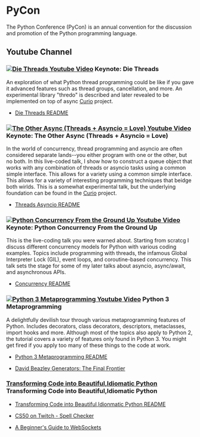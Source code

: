 # PyCon

The Python Conference (PyCon) is an annual convention for the discussion and promotion of the Python programming language.

## Youtube Channel 

### [![Die Threads Youtube Video](/imgs/python/PythonPyCon/die-threads.png?raw=true)](https://www.youtube.com/watch?v=U66KuyD3T0M&t=1417s) Keynote: Die Threads

An exploration of what Python thread programming could be like if you gave it advanced features such as thread groups, cancellation, and more. An experimental library "thredo" is described and later revealed to be implemented on top of async [Curio](https://curio.readthedocs.org/) project.

- [Die Threads README](/root/python/PythonPyCon/DieThreads/README.md)


### [![The Other Async (Threads + Asyncio = Love) Youtube Video](/imgs/python/PythonPyCon/other-async.png?raw=true)](https://www.youtube.com/watch?v=x1ndXuw7S0s) Keynote: The Other Async (Threads + Asyncio = Love) 
In the world of concurrency, thread programming and asyncio are often considered separate lands--you either program with one or the other, but no both. In this live-coded talk, I show how to construct a queue object that works with any combination of threads or asyncio tasks using a common simple interface. This allows for a variety using a common simple interface. This allows for a variety of interesting programming techniques that beidge both wirlds. This is a somewhat
experimental talk, but the underlying foundation can be found in the [Curio](https://curio.readthedocs.org/) project.

- [Threads Asyncio README](/root/python/PythonPyCon/Threads_Asyncio/README.md)


### [![Python Concurrency From the Ground Up Youtube Video](/imgs/python/PythonPyCon/concurrency-live.png?raw=true)](https://www.youtube.com/watch?v=MCs5OvhV9S4&feature=player_embedded) Keynote: Python Concurrency From the Ground Up

This is the live-coding talk you were warned about. Starting from scratcg I discuss different concurrency models for Python with various coding examples. Topics include programming with threads, the infamous Global Interpreter Lock (GIL), event loops, and coroutine-based concurrency. This talk sets the stage for some of my later talks about asyncio, async/await, and asynchronous APIs.

- [Concurrency README](/root/python/PythonPyCon/Python_Concurrency_From_the_Ground_Up/README.md)


### [![Python 3 Metaprogramming Youtube Video](/imgs/python/PythonPyCon/python3-meta.png?raw=true)](https://www.youtube.com/watch?v=sPiWg5jSoZI) Python 3 Metaprogramming 
A delightfully devilish tour through various metaprogramming features of Python. Includes decorators, class decorators, descriptors, metaclasses, import hooks and more. Although most of the topics also apply to Python 2, the tutorial covers a variety of features only found in Python 3. You might get fired if you apply too many of these things to the code at work.

- [Python 3 Metaprogramming README](/root/python/PythonPyCon/Python3_Metaprogramming/README.md)


- [David Beazley Generators: The Final Frontier](/root/python/PythonPyCon/Python_Generators/README.md)

### [Transforming Code into Beautiful,Idiomatic Python](https://www.youtube.com/watch?v=OSGv2VnC0go) Transforming Code into Beautiful,Idiomatic Python 

- [Transforming Code into Beautiful,Idionmatic Python README](/root/python/PythonPyCon/TransformingCodeIntoBeautifulPython/README.md)

- [CS50 on Twitch - Spell Checker](/root/python/PythonPyCon/SpellChecker/README.md)

- [A Beginner's Guide to WebSockets](/root/python/PythonPyCon/WebSockets/README.md)
